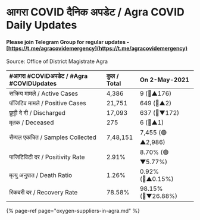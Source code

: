 # आगरा COVID दैनिक अपडेट / Agra COVID Daily Updates

#### Please join Telegram Group for regular updates - [https://t.me/agracovidemergency](https://t.me/agracovidemergency)

Source: Office of District Magistrate Agra

| \#**आगरा \#COVIDअपडेट / \#Agra \#COVIDUpdates** | कुल / **Total** | **On 2-May-2021** |
| :--- | :--- | :--- |
| सक्रिय मामले / Active Cases | 4,386 | 9 \(🔴▲176\) |
| पॉजिटिव मामले / Positive Cases | 21,751 | 649 \(🔴▲2\) |
| छुट्टी दे दी / Discharged | 17,093 | 637 \(🔴▼172\) |
| मृतक / Deceased | 275 | 6 \(🔴▲1\) |
| सैम्पल एकत्रित / Samples Collected | 7,48,151 | 7,455 \(🟢▲2,986\) |
| पाजिटिविटी दर / Positivity Rate | 2.91% | 8.70% \(🟢▼5.77%\) |
| मृत्यु अनुपात / Death Ratio | 1.26% | 0.92% \(🔴▲0.15%\) |
| रिकवरी दर / Recovery Rate | 78.58% | 98.15% \(🔴▼26.88%\) |

{% page-ref page="oxygen-suppliers-in-agra.md" %}



